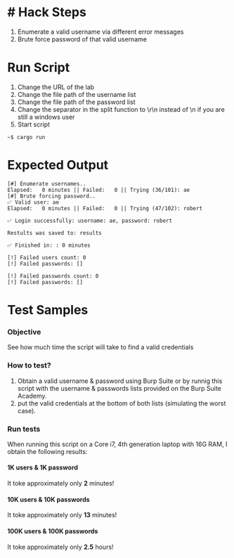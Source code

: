 # # Hack Steps
1. Enumerate a valid username via different error messages
2. Brute force password of that valid username

# Run Script
1. Change the URL of the lab
2. Change the file path of the username list
3. Change the file path of the password list
4. Change the separator in the split function to \r\n instead of \n if you are still a windows user
5. Start script
```
~$ cargo run
```

# Expected Output
```
[#] Enumerate usernames..
Elapsed:   0 minutes || Failed:   0 || Trying (36/101): ae                                                
[#] Brute forcing password..
✅ Valid user: ae
Elapsed:   0 minutes || Failed:   0 || Trying (47/102): robert                                            

✅ Login successfully: username: ae, password: robert

Restults was saved to: results

✅ Finished in: : 0 minutes

[!] Failed users count: 0
[!] Failed passwords: []

[!] Failed passwords count: 0
[!] Failed passwords: []
```

# Test Samples
### Objective
See how much time the script will take to find a valid credentials

### How to test?
1. Obtain a valid username & password using Burp Suite or by runnig this script with the username & passwords lists provided on the Burp Suite Academy.
2. put the valid credentials at the bottom of both lists (simulating the worst case).

### Run tests
When running this script on a Core i7, 4th generation laptop with 16G RAM, I obtain the following results:
#### 1K users & 1K password
It toke approximately only **2** minutes!

#### 10K users & 10K passwords
It toke approximately only **13** minutes!

#### 100K users & 100K passwords
It toke approximately only **2.5** hours!